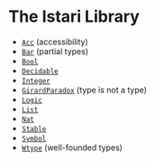 # The Istari Library

- [`Acc`](lib/acc.html) (accessibility)
- [`Bar`](lib/bar.html) (partial types)
- [`Bool`](lib/bool.html)
- [`Decidable`](lib/decidable.html)
- [`Integer`](lib/integer.html)
- [`GirardParadox`](lib/girard-paradox.html) (type is not a type)
- [`Logic`](lib/logic.html)
- [`List`](lib/list.html)
- [`Nat`](lib/nat.html)
- [`Stable`](lib/stable.html)
- [`Symbol`](lib/symbol.html)
- [`Wtype`](lib/wtype.html) (well-founded types)

